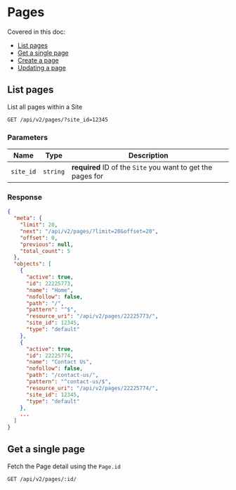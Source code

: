 # Pages

Covered in this doc:
* [List pages](#list-pages)
* [Get a single page](#get-a-single-page)
* [Create a page](#create-a-page)
* [Updating a page](#updating-a-page)

## List pages

List all pages within a Site

    GET /api/v2/pages/?site_id=12345

### Parameters

Name | Type | Description
-----|------|--------------
`site_id`|`string`|**required** ID of the `Site` you want to get the pages for

### Response

```json
{
  "meta": {
    "limit": 20,
    "next": "/api/v2/pages/?limit=20&offset=20",
    "offset": 0,
    "previous": null,
    "total_count": 5
  },
  "objects": [
    {
      "active": true,
      "id": 22225773,
      "name": "Home",
      "nofollow": false,
      "path": "/",
      "pattern": "^$",
      "resource_uri": "/api/v2/pages/22225773/",
      "site_id": 12345,
      "type": "default"
    },
    {
      "active": true,
      "id": 22225774,
      "name": "Contact Us",
      "nofollow": false,
      "path": "/contact-us/",
      "pattern": "^contact-us/$",
      "resource_uri": "/api/v2/pages/22225774/",
      "site_id": 12345,
      "type": "default"
    },
    ...
  ]
}
```

## Get a single page

Fetch the Page detail using the `Page.id`

    GET /api/v2/pages/:id/


